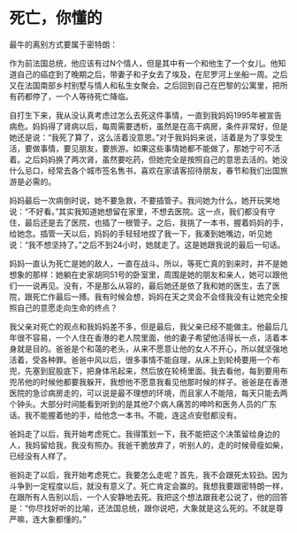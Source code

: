 # 死亡，你懂的

最牛的离别方式要属于密特朗： 

作为前法国总统，他应该有过N个情人，但是其中有一个和他生了一个女儿。他知道自己的癌症到了晚期之后，带妻子和子女去了埃及，在尼罗河上坐船一周。之后又在法国南部乡村别墅与情人和私生女聚会。之后回到自己在巴黎的公寓里，把所有药都停了，一个人等待死亡降临。 

自打生下来，我从没认真考虑过怎么去死这件事情，一直到我妈妈1995年被宣告病危。妈妈得了肾病以后，每周需要透析，虽然是在高干病房，条件非常好，但是她还是说：“我死了算了，这么活着没意思。”对于我妈妈来说，活着是为了享受生活，要做事情，要见朋友，要旅游。如果这些事情她都不能做了，那她宁可不活着。之后妈妈换了两次肾，虽然要吃药，但她完全是按照自己的意思去活的。她没什么忌口，经常去各个城市签名售书，喜欢在家请客招待朋友，春节和我们出国旅游是必需的。 

妈妈最后一次病倒时说，她不要急救，不要插管子。我问她为什么，她开玩笑地说：“不好看。”其实我知道她想留在家里，不想去医院。这一点，我们都没有守住，最后还是去了医院，也插了一根管子。之后，我挑了一本书，握着妈妈的手，给她念。插管一天以后，妈妈的手轻轻地捏了我一下，我凑到她嘴边，听见她说：“我不想坚持了。”之后不到24小时，她就走了。这是她跟我说的最后一句话。 

妈妈一直认为死亡是她的敌人，一直在战斗。所以，等死亡真的到来时，并不是她想象的那样：她躺在史家胡同51号的卧室里，周围是她的朋友和亲人，她可以跟他们一一说再见。没有，不是那么从容的，最后她还是依了我和她的医生，去了医院，跟死亡作最后一搏。我有时候会想，妈妈在天之灵会不会怪我没有让她完全按照自己的意愿走向生命的终点？ 

我父亲对死亡的观点和我妈妈差不多，但是最后，我父亲已经不能做主。他最后几年很不容易，一个人住在香港的老人院里面，他的妻子希望他活得长一点，活着本身就是目的。爸爸是个和蔼的老头，从来不愿意让他的女人不开心，所以就坚强地活着，受各种罪。爸爸中风以后，很多事情不能自理，从床上到轮椅要用一个布兜，先塞到屁股底下，把身体吊起来，然后放在轮椅里面。我去看他，每到要用布兜吊他的时候他都要我躲开，我想他不愿意我看见他那时候的样子。爸爸是在香港医院的急诊病房走的，可以说是最不理想的环境，而且家人不能陪，每天只能去两个钟头。大部分时间能看到听到的是其他7个病人痛苦的呻吟和医务人员的广东话。我不能握着他的手，给他念一本书。不能，连这点安慰都没有。 

爸妈走了以后，我开始考虑死亡。我得策划一下，我不能把这个决策留给身边的人，我妈留给我，我没有照办。我爸干脆放弃了，听别人的，走的时候骨瘦如柴，已经没有人样了。 

爸妈走了以后，我开始考虑死亡。我要怎么走呢？首先，我不会跟死太较劲。因为斗争到一定程度以后，就没有意义了。死亡肯定会赢的。我想我要跟密特朗一样，在跟所有人告别以后，一个人安静地去死。我把这个想法跟我老公说了，他的回答是：“你尽找好听的比喻，还法国总统，跟你说吧，大象就是这么死的。不就是尊严嘛，连大象都懂的。”